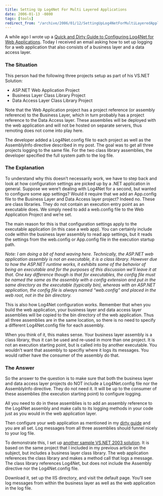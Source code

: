 ```yaml
---
title: Setting Up Log4Net For Multi Layered Applications
date: 2006-01-13 -0800
tags: [tools]
redirect_from: "/archive/2006/01/12/SettingUpLog4NetForMultiLayeredApplications.aspx/"
---
```


A while ago I wrote up a [Quick and Dirty Guide to Configuring Log4Net
for Web
Applications](https://haacked.com/archive/2005/03/07/ConfiguringLog4NetForWebApplications.aspx/ "Guide to Log4Net").
Today I received an email asking how to set up logging for a web
application that also consists of a business layer and a data access
layer.

### The Situation

This person had the following three projects setup as part of his VS.NET
Solution:

-   ASP.NET Web Application Project
-   Business Layer Class Library Project
-   Data Access Layer Class Library Project

Note that the Web Application project has a project reference (or
assembly reference) to the Business Layer, which in turn probably has a
project reference to the Data Access layer. These assemblies will be
deployed with the web application and will not be hosted on separate
servers, thus remoting does not come into play here.

The developer added a Log4Net.config file to each project as well as the
AssemblyInfo directive described in my post. The goal was to get all
three projects logging to the same file. For the two class library
assemblies, the developer specified the full system path to the log
file.

### The Explanation

To understand why this doesn’t necessarily work, we have to step back
and look at how configuration settings are picked up by a .NET
application in general. Suppose we were’t dealing with Log4Net for a
second, but wanted to configure some app settings? Would it require that
we add an App.config file to the Business Layer and Data Access layer
project? Indeed no. These are class libraries. They do not contain an
execution entry point as an executable does. We simply need to add a
web.config file to the Web Application Project and we’re set.

The main reason for this is that configuration settings apply to the
executable application (in this case a web app). You can certainly
include code within the business layer assembly to read app settings,
but it reads the settings from the web.config or App.config file in the
execution startup path.

*Note: I am doing a bit of hand waving here. Technically, the ASP.NET
web application assembly is not an executable, it is a class library.
However due to how the ASP.NET runtime works, it exhibits some of the
behavior of being an executable and for the purposes of this discussion
we’ll leave it at that. One key difference though is that for
executables, the config file must be named the same as the assembly with
a config extension and put in the same directory as the executable
(typically bin), whereas with an ASP.NET application, the config file is
always named “web.config” and placed in the web root, not in the bin
directory.*

This is also how Log4Net configuration works. Remember that when you
build the web application, your business layer and data access layer
assemblies will be copied to the bin directory of the web application.
Thus all three assemblies are in the same location, so there is no need
to specify a different Log4Net.config file for each assembly.

When you think of it, this makes sense. Your business layer assembly is
a class library, thus it can be used and re-used in more than one
project. It is not an execution starting point, but is called into by
another executable. You wouldn’t want that assembly to specifiy where it
logs its messages. You would rather have the consumer of the assembly do
that.

### The Answer

So the answer to the question is to make sure that both the business
layer and data access layer projects do NOT include a Log4Net.config
file nor the AssemblyInfo directive. They do not need it. It will be up
to the consumer of these assemblies (the execution starting point) to
configure logging.

All you need to do in these assemblies is to add an assembly reference
to the Log4Net assembly and make calls to its logging methods in your
code just as you would in the web application layer.

Then configure your web application as mentioned in my [dirty
guide](https://haacked.com/archive/2005/03/07/ConfiguringLog4NetForWebApplications.aspx/ "Guide to Log4Net")
and you are all set. Log messages from all three assemblies should
funnel nicely to your log file.

To demonstrate this, I set up [another sample VS.NET 2003
solution](https://haacked.com/images/Log4NetSampleSolution2.zip "Sample Log4Net Solution").
It is based on the same project that I included in my previous article
on the subject, but includes a business layer class library. The web
application references the class library and makes a method call that
logs a message. The class library references Log4Net, but does not
include the Assembly directive nor the Log4Net.config file.

Download it, set up the IIS directory, and visit the default page.
You’ll see log messages from within the business layer as well as the
web application in the log file.

